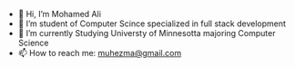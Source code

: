 - 👋 Hi, I’m Mohamed Ali
- 👀 I’m student of Computer Scince specialized in full stack development
- 🌱 I’m currently Studying Universty of Minnesotta majoring Computer Science
- 📫 How to reach me: muhezma@gmail.com

<!---
muhezma/muhezma is a ✨ special ✨ repository because its `README.md` (this file) appears on your GitHub profile.
You can click the Preview link to take a look at your changes.
--->
